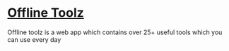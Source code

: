 # [Offline Toolz](offline-toolz.vercel.app)

Offline toolz is a web app which contains over 25+ useful tools which you can use every day
